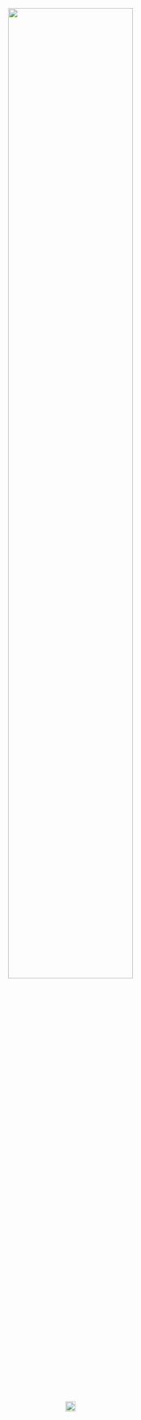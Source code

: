 <p align="center">
  <img src="https://pbs.twimg.com/profile_banners/941948817020157952/1637820955/1500x500" width="70%">
</p>

<div align="center">
  
<p>
  <a href="https://t.me/biitez" target="blank"><img align="center" src="https://telegram.org/img/t_logo.png" alt="https://t.me/biitez" height="20" width="20" /></a>
</p>
  
</div>

